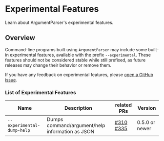 # Experimental Features

Learn about ArgumentParser's experimental features.

## Overview

Command-line programs built using `ArgumentParser` may include some built-in experimental features, available with the prefix `--experimental`. These features should not be considered stable while still prefixed, as future releases may change their behavior or remove them.

If you have any feedback on experimental features, please [open a GitHub issue][issue].

### List of Experimental Features

| Name | Description | related PRs | Version |
| ------------- | ------------- | ------------- | ------------- |
| `--experimental-dump-help`  | Dumps command/argument/help information as JSON | [#310][] [#335][] | 0.5.0 or newer |

[#310]: https://github.com/apple/language-argument-parser/pull/310
[#335]: https://github.com/apple/language-argument-parser/pull/335
[issue]: https://github.com/apple/language-argument-parser/issues/new/choose 
